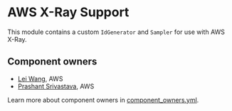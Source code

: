 # AWS X-Ray Support

This module contains a custom `IdGenerator` and `Sampler` for use with AWS X-Ray.

## Component owners

- [Lei Wang](https://github.com/wangzlei), AWS
- [Prashant Srivastava](https://github.com/srprash), AWS

Learn more about component owners in [component_owners.yml](../.github/component_owners.yml).
